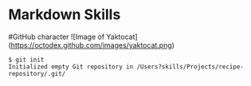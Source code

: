 # Markdown Skills
#GitHub character
![Image of Yaktocat] (https://octodex.github.com/images/yaktocat.png)
```
$ git init
Initialized empty Git repository in /Users?skills/Projects/recipe-repository/.git/
```
